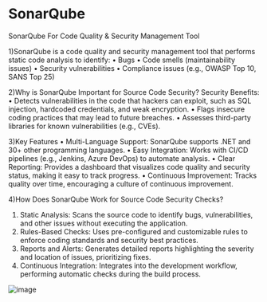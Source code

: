 # SonarQube
SonarQube For Code Quality &amp; Security Management Tool

1)SonarQube is a code quality and security management tool that performs static code analysis to identify:
•	Bugs
•	Code smells (maintainability issues)
•	Security vulnerabilities
•	Compliance issues (e.g., OWASP Top 10, SANS Top 25)

2)Why is SonarQube Important for Source Code Security?
Security Benefits:
•	Detects vulnerabilities in the code that hackers can exploit, such as SQL injection, hardcoded credentials, and weak encryption.
•	Flags insecure coding practices that may lead to future breaches.
•	Assesses third-party libraries for known vulnerabilities (e.g., CVEs).

3)Key Features
•	Multi-Language Support: SonarQube supports .NET and 30+ other programming languages.
•	Easy Integration: Works with CI/CD pipelines (e.g., Jenkins, Azure DevOps) to automate analysis.
•	Clear Reporting: Provides a dashboard that visualizes code quality and security status, making it easy to track progress.
•	Continuous Improvement: Tracks quality over time, encouraging a culture of continuous improvement.

4)How Does SonarQube Work for Source Code Security Checks?
1.	Static Analysis:
    Scans the source code to identify bugs, vulnerabilities, and other issues without executing the application.
2.	Rules-Based Checks:
    Uses pre-configured and customizable rules to enforce coding standards and security best practices.
3.	Reports and Alerts:
    Generates detailed reports highlighting the severity and location of issues, prioritizing fixes.
4.	Continuous Integration:
    Integrates into the development workflow, performing automatic checks during the build process.

   ![image](https://github.com/user-attachments/assets/b8eeab33-628c-49a6-8f37-7e0af049c4fa)



